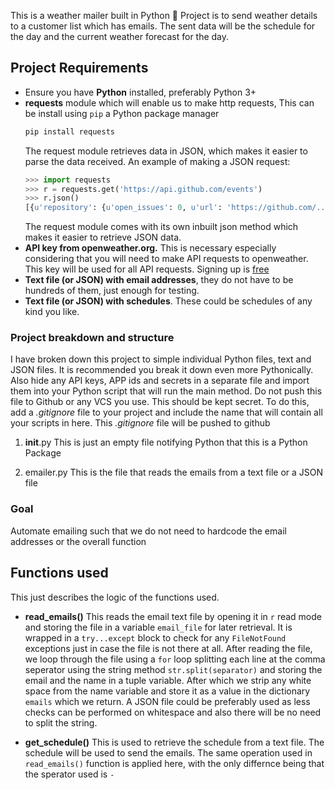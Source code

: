 This is a weather mailer built in Python :snake: Project is to send weather details to a customer list which has emails. 
The sent data will be the schedule for the day and the current weather forecast for the day.

## Project Requirements

+ Ensure you have **Python** installed, preferably Python 3+
+ **requests** module which will enable us to make http requests, This can be install using `pip` a Python package manager
    ```bash
    pip install requests
    ```
    The request module retrieves data in JSON, which makes it easier to parse the data received.
    An example of making a JSON request:
    ``` python
    >>> import requests
    >>> r = requests.get('https://api.github.com/events')
    >>> r.json()
    [{u'repository': {u'open_issues': 0, u'url': 'https://github.com/...
    ```
    The request module comes with its own inbuilt json method which makes it easier to retrieve JSON data.
+ **API key from openweather.org.** This is necessary especially considering that you will need to make API requests to openweather. This key will be used for all API requests. Signing up is [free](https://openweathermap.org/)    
+ **Text file (or JSON) with email addresses**, they do not have to be hundreds of them, just enough for testing.
+ **Text file (or JSON) with schedules**. These could be schedules of any kind you like.


### Project breakdown and structure
I have broken down this project to simple individual Python files, text and JSON files. It is recommended you break it down even more Pythonically. Also hide any API keys, APP ids and secrets in a separate file and import them into your Python script that will run the main method. Do not push this file to Github or any VCS you use. This should be kept secret. To do this, add a *.gitignore* file to your project and include the name that will contain all your scripts in here. This *.gitignore* file will be pushed to github

   1. __init__.py
        This is just an empty file notifying Python that this is a Python Package
   
   2. emailer.py
        This is the file that reads the emails from a text file or a JSON file
        
### Goal

Automate emailing such that we do not need to hardcode the email addresses or the overall function

## Functions used

This just describes the logic of the functions used.

+ __read_emails()__
    This reads the email text file by opening it in `r` read mode and storing the file in a variable `email_file` for later retrieval. It is wrapped in a `try...except` block to check for any `FileNotFound` exceptions just in case the file is not there at all. After reading the file, we loop through the file using a `for` loop splitting each line at the comma seperator using the string method `str.split(separator)` and storing the email and the name in a tuple variable. After which we strip any white space from the name variable and store it as a value in the dictionary `emails` which we return.
    A JSON file could be preferably used as less checks can be performed on whitespace and also there will be no need to split the string.
    
+ __get_schedule()__
    This is used to retrieve the schedule from a text file. The schedule will be used to send the emails. The same operation used in `read_emails()` function is applied here, with the only differnce being that the sperator used is `-`
    


